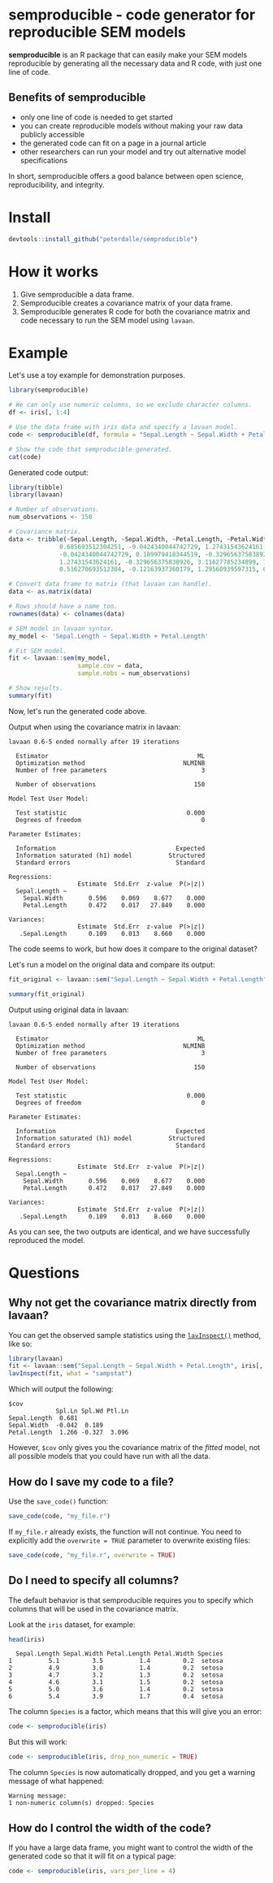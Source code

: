 # semproducible - code generator for reproducible SEM models

**semproducible** is an R package that can easily make your SEM models reproducible by generating all the necessary data and R code, with just one line of code.

## Benefits of semproducible

- only one line of code is needed to get started
- you can create reproducible models without making your raw data publicly accessible
- the generated code can fit on a page in a journal article
- other researchers can run your model and try out alternative model specifications

In short, semproducible offers a good balance between open science, reproducibility, and integrity.

# Install

```r
devtools::install_github("peterdalle/semproducible")
```

# How it works

1. Give semproducible a data frame.
2. Semproducible creates a covariance matrix of your data frame.
3. Semproducible generates R code for both the covariance matrix and code necessary to run the SEM model using `lavaan`.

# Example

Let's use a toy example for demonstration purposes.

```r
library(semproducible)

# We can only use numeric columns, so we exclude character columns.
df <- iris[, 1:4]

# Use the data frame with iris data and specify a lavaan model.
code <- semproducible(df, formula = "Sepal.Length ~ Sepal.Width + Petal.Length")

# Show the code that semproducible generated.
cat(code)
```

Generated code output:

```r
library(tibble)
library(lavaan)

# Number of observations.
num_observations <- 150

# Covariance matrix.
data <- tribble(~Sepal.Length, ~Sepal.Width, ~Petal.Length, ~Petal.Width,
              0.685693512304251, -0.0424340044742729, 1.27431543624161, 0.516270693512304,               
              -0.0424340044742729, 0.189979418344519, -0.329656375838926, -0.12163937360179,               
              1.27431543624161, -0.329656375838926, 3.11627785234899, 1.29560939597315,               
              0.516270693512304, -0.12163937360179, 1.29560939597315, 0.581006263982103)

# Convert data frame to matrix (that lavaan can handle).
data <- as.matrix(data)

# Rows should have a name too.
rownames(data) <- colnames(data)

# SEM model in lavaan syntax.
my_model <- 'Sepal.Length ~ Sepal.Width + Petal.Length'

# Fit SEM model.
fit <- lavaan::sem(my_model,
                   sample.cov = data,
                   sample.nobs = num_observations)

# Show results.
summary(fit)
```

Now, let's run the generated code above.

Output when using the covariance matrix in lavaan:

```
lavaan 0.6-5 ended normally after 19 iterations

  Estimator                                         ML
  Optimization method                           NLMINB
  Number of free parameters                          3
                                                      
  Number of observations                           150
                                                      
Model Test User Model:
                                                      
  Test statistic                                 0.000
  Degrees of freedom                                 0

Parameter Estimates:

  Information                                 Expected
  Information saturated (h1) model          Structured
  Standard errors                             Standard

Regressions:
                   Estimate  Std.Err  z-value  P(>|z|)
  Sepal.Length ~                                      
    Sepal.Width       0.596    0.069    8.677    0.000
    Petal.Length      0.472    0.017   27.849    0.000

Variances:
                   Estimate  Std.Err  z-value  P(>|z|)
   .Sepal.Length      0.109    0.013    8.660    0.000
```

The code seems to work, but how does it compare to the original dataset?

Let's run a model on the original data and compare its output:

```r
fit_original <- lavaan::sem("Sepal.Length ~ Sepal.Width + Petal.Length", iris[, 1:4])

summary(fit_original)
```

Output using original data in lavaan:

```
lavaan 0.6-5 ended normally after 19 iterations

  Estimator                                         ML
  Optimization method                           NLMINB
  Number of free parameters                          3
                                                      
  Number of observations                           150
                                                      
Model Test User Model:
                                                      
  Test statistic                                 0.000
  Degrees of freedom                                 0

Parameter Estimates:

  Information                                 Expected
  Information saturated (h1) model          Structured
  Standard errors                             Standard

Regressions:
                   Estimate  Std.Err  z-value  P(>|z|)
  Sepal.Length ~                                      
    Sepal.Width       0.596    0.069    8.677    0.000
    Petal.Length      0.472    0.017   27.849    0.000

Variances:
                   Estimate  Std.Err  z-value  P(>|z|)
   .Sepal.Length      0.109    0.013    8.660    0.000
```

As you can see, the two outputs are identical, and we have successfully reproduced the model.

# Questions

## Why not get the covariance matrix directly from lavaan?

You can get the observed sample statistics using the [`lavInspect()`](https://rdrr.io/cran/lavaan/man/lavInspect.html) method, like so:

```r
library(lavaan)
fit <- lavaan::sem("Sepal.Length ~ Sepal.Width + Petal.Length", iris[, 1:4])
lavInspect(fit, what = "sampstat")
```

Which will output the following:

```
$cov
             Spl.Ln Spl.Wd Ptl.Ln
Sepal.Length  0.681              
Sepal.Width  -0.042  0.189       
Petal.Length  1.266 -0.327  3.096
```

However, `$cov` only gives you the covariance matrix of the *fitted* model, not all possible models that you could have run with all the data.

## How do I save my code to a file?

Use the `save_code()` function:

```r
save_code(code, "my_file.r")
```

If `my_file.r` already exists, the function will not continue. You need to explicitly add the `overwrite = TRUE` parameter to overwrite existing files:

```r
save_code(code, "my_file.r", overwrite = TRUE)
```

## Do I need to specify all columns?

The default behavior is that semproducible requires you to specify which columns that will be used in the covariance matrix.

Look at the `iris` dataset, for example:

```r
head(iris)
```

```
  Sepal.Length Sepal.Width Petal.Length Petal.Width Species
1          5.1         3.5          1.4         0.2  setosa
2          4.9         3.0          1.4         0.2  setosa
3          4.7         3.2          1.3         0.2  setosa
4          4.6         3.1          1.5         0.2  setosa
5          5.0         3.6          1.4         0.2  setosa
6          5.4         3.9          1.7         0.4  setosa
```

The column `Species` is a factor, which means that this will give you an error:

```r
code <- semproducible(iris)
```

But this will work:

```r
code <- semproducible(iris, drop_non_numeric = TRUE)
```

The column `Species` is now automatically dropped, and you get a warning message of what happened:

```
Warning message:
1 non-numeric column(s) dropped: Species
```

## How do I control the width of the code?

If you have a large data frame, you might want to control the width of the generated code so that it will fit on a typical page:

```r
code <- semproducible(iris, vars_per_line = 4)
```